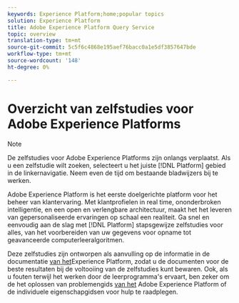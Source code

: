 ```yaml
---
keywords: Experience Platform;home;popular topics
solution: Experience Platform
title: Adobe Experience Platform Query Service
topic: overview
translation-type: tm+mt
source-git-commit: 5c5f6c4868e195aef76bacc0a1e5df3857647bde
workflow-type: tm+mt
source-wordcount: '148'
ht-degree: 0%

---
```



# Overzicht van zelfstudies voor Adobe Experience Platforms

>[!NOTE]
>De zelfstudies voor Adobe Experience Platforms zijn onlangs verplaatst. Als u een zelfstudie wilt zoeken, selecteert u het juiste [!DNL Platform] gebied in de linkernavigatie. Neem even de tijd om bestaande bladwijzers bij te werken.

Adobe Experience Platform is het eerste doelgerichte platform voor het beheer van klantervaring. Met klantprofielen in real time, ononderbroken intelligentie, en een open en verlengbare architectuur, maakt het het leveren van gepersonaliseerde ervaringen op schaal een realiteit. Ga snel en eenvoudig aan de slag met [!DNL Platform] stapsgewijze zelfstudies voor alles, van het voorbereiden van uw gegevens voor opname tot geavanceerde computerleeralgoritmen.

Deze zelfstudies zijn ontworpen als aanvulling op de informatie in de documentatie [van het](../landing/documentation/overview.md)Experience Platform, zodat u de documenten voor de beste resultaten bij de voltooiing van de zelfstudies kunt bewaren. Ook, als u fouten terwijl het werken door de leerprogramma&#39;s ervaart, ben zeker om de het oplossen van problemengids [van het](../landing/troubleshooting.md) Adobe Experience Platform of de individuele eigenschapgidsen voor hulp te raadplegen.
